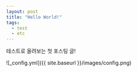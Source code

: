 ```yaml
---
layout: post
title: "Hello World!"
tags:
  - test
  - etc
---
```


테스트로 올려보는 첫 포스팅 글!

![_config.yml]({{ site.baseurl }}/images/config.png)
